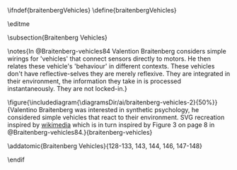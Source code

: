 \ifndef{braitenbergVehicles}
\define{braitenbergVehicles}

\editme

\subsection{Braitenberg Vehicles}

\notes{In @Braitenberg-vehicles84 Valention Braitenberg considers simple wirings for 'vehicles' that connect sensors directly to motors. He then relates these vehicle's 'behaviour' in different contexts. These vehicles don't have reflective-selves they are merely reflexive. They are integrated in their environment, the information they take in is processed instantaneously. They are not locked-in.}

\figure{\includediagram{\diagramsDir/ai/braitenberg-vehicles-2}{50%}}{Valentino Braitenberg was interested in synthetic psychology, he considered simple vehicles that react to their environment. SVG recreation inspired by [wikimedia](https://commons.wikimedia.org/wiki/File:Braitenberg_Vehicle_2ab.png) which is in turn inspired by Figure 3 on page 8 in @Braitenberg-vehicles84.}{braitenberg-vehicles}


\addatomic{Braitenberg Vehicles}{128-133, 143, 144, 146, 147-148}

\endif
